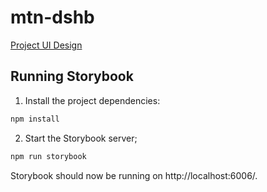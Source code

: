 # mtn-dshb

[Project UI Design](https://www.figma.com/file/aWSTGibS48nO1NIiiczX7Z/MTN-Dasboard-by-Wicrypt?type=design&mode=design)

## Running Storybook

1. Install the project dependencies:

```sh
npm install
```

2. Start the Storybook server;

```sh
npm run storybook
```

Storybook should now be running on http://localhost:6006/.
